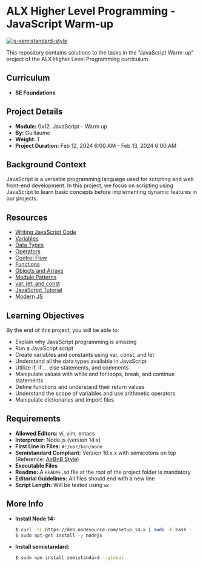 # ALX Higher Level Programming - JavaScript Warm-up

[![js-semistandard-style](https://raw.githubusercontent.com/standard/semistandard/master/badge.svg)](https://github.com/standard/semistandard)

This repository contains solutions to the tasks in the "JavaScript Warm-up" project of the ALX Higher Level Programming curriculum.

## Curriculum
- **SE Foundations**

## Project Details
- **Module:** 0x12. JavaScript - Warm up
- **By:** Guillaume
- **Weight:** 1
- **Project Duration:** Feb 12, 2024 6:00 AM - Feb 13, 2024 6:00 AM

## Background Context
JavaScript is a versatile programming language used for scripting and web front-end development. In this project, we focus on scripting using JavaScript to learn basic concepts before implementing dynamic features in our projects.

## Resources
- [Writing JavaScript Code](https://developer.mozilla.org/en-US/docs/Web/JavaScript/Guide)
- [Variables](https://developer.mozilla.org/en-US/docs/Web/JavaScript/Guide/Grammar_and_Types#Declarations)
- [Data Types](https://developer.mozilla.org/en-US/docs/Web/JavaScript/Data_structures)
- [Operators](https://developer.mozilla.org/en-US/docs/Web/JavaScript/Guide/Expressions_and_Operators)
- [Control Flow](https://developer.mozilla.org/en-US/docs/Glossary/Control_flow)
- [Functions](https://developer.mozilla.org/en-US/docs/Web/JavaScript/Guide/Functions)
- [Objects and Arrays](https://developer.mozilla.org/en-US/docs/Web/JavaScript/Guide/Working_with_Objects)
- [Module Patterns](https://developer.mozilla.org/en-US/docs/Web/JavaScript/Guide/Modules)
- [var, let, and const](https://developer.mozilla.org/en-US/docs/Web/JavaScript/Reference/Statements/let)
- [JavaScript Tutorial](https://www.javascripttutorial.net/)
- [Modern JS](https://javascript.info/)

## Learning Objectives
By the end of this project, you will be able to:
- Explain why JavaScript programming is amazing
- Run a JavaScript script
- Create variables and constants using var, const, and let
- Understand all the data types available in JavaScript
- Utilize if, if ... else statements, and comments
- Manipulate values with while and for loops, break, and continue statements
- Define functions and understand their return values
- Understand the scope of variables and use arithmetic operators
- Manipulate dictionaries and import files

## Requirements
- **Allowed Editors:** vi, vim, emacs
- **Interpreter:** Node.js (version 14.x)
- **First Line in Files:** `#!/usr/bin/node`
- **Semistandard Compliant:** Version 16.x.x with semicolons on top (Reference: [AirBnB Style](https://github.com/airbnb/javascript))
- **Executable Files**
- **Readme:** A `README.md` file at the root of the project folder is mandatory
- **Editorial Guidelines:** All files should end with a new line
- **Script Length:** Will be tested using `wc`

## More Info
- **Install Node 14:**
  ```bash
  $ curl -sL https://deb.nodesource.com/setup_14.x | sudo -E bash -
  $ sudo apt-get install -y nodejs
  ```

- **Install semistandard:**
  ```bash
  $ sudo npm install semistandard --global
  ```
